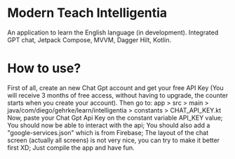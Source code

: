# Modern Teach Intelligentia
An application to learn the English language (in development). Integrated GPT chat, Jetpack Compose, MVVM, Dagger Hilt, Kotlin.

# How to use?
First of all, create an new Chat Gpt account and get your free API Key (You will receive 3 months of free access, without having to upgrade, the counter starts when you create your account).
Then go to: app > src > main > java/com/diego/gehrke/learn/intelligentia > constants > CHAT_API_KEY.kt
Now, paste your Chat Gpt Api Key on the constant variable API_KEY value;
You should now be able to interact with the api;
You should also add a "google-services.json" which is from Firebase;
The layout of the chat screen (actually all screens) is not very nice, you can try to make it better first XD;
Just compile the app and have fun.
